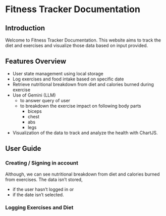 # Fitness Tracker Documentation

## Introduction

Welcome to Fitness Tracker Documentation. This website aims to track the diet and exercises and visualize those data based on input provided.

## Features Overview

- User state management using local storage
- Log exercises and food intake based on specific date
- Retrieve nutritional breakdown from diet and calories burned during exercise
- Use of Gemini (LLM)
    - to answer query of user
    - to breakdown the exercise impact on following body parts
        - biceps
        - chest
        - abs
        - legs
- Visualization of the data to track and analyze the health with ChartJS.

## User Guide

### Creating / Signing in account

Although, we can see nutritional breakdown from diet and calories burned from exercises. The data isn’t stored, 

- if the user hasn’t logged in or
- if the date isn’t selected.

### Logging Exercises and Diet
